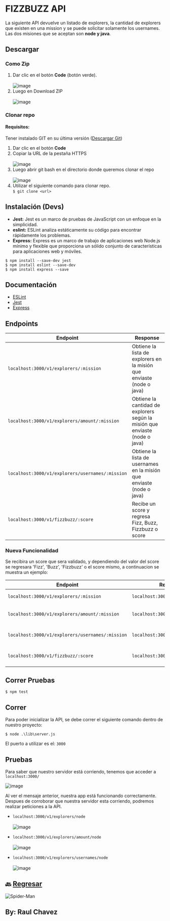 # FIZZBUZZ API
La siguiente API devuelve un listado de explorers, la cantidad de explorers que existen en una mission y se puede solicitar solamente los usernames. 
Las dos misiones que se aceptan son **node y java**.

## Descargar
### Como Zip
1. Dar clic en el botón **Code** (botón verde). <br><br>
![image](https://user-images.githubusercontent.com/54995852/166087539-00642130-4945-4cb8-ba25-b39ab9c70679.png)
2. Luego en Download ZIP <br> <br>
![image](https://user-images.githubusercontent.com/54995852/166087555-66743b43-a27d-4bb1-8588-4847aa94c041.png)

### Clonar repo
#### Requisitos:
Tener instalado GIT en su última versión (<a href="https://git-scm.com/downloads" target="_blank">Descargar Git</a>)
1. Dar clic en el botón **Code**
2. Copiar la URL de la pestaña HTTPS<br> <br>
![image](https://user-images.githubusercontent.com/54995852/166087622-32797e5d-29ca-433c-8608-b6d2f5ac6482.png)
3. Luego abrir git bash en el directorio donde queremos clonar el repo<br><br>
![image](https://user-images.githubusercontent.com/54995852/166087765-ad1ce78b-85dc-412b-976f-b833a812b378.png)
5. Utilizar el siguiente comando para clonar repo.<br>
`$ git clone <url>`

## Instalación (Devs)
- **Jest:** Jest es un marco de pruebas de JavaScript con un enfoque en la simplicidad.
- **eslint:** ESLint analiza estáticamente su código para encontrar rápidamente los problemas.
- **Express:** Express es un marco de trabajo de aplicaciones web Node.js mínimo y flexible que proporciona un sólido conjunto de características para aplicaciones web y móviles.
```
$ npm install --save-dev jest
$ npm install eslint --save-dev
$ npm install express --save
```

## Documentación
- [ESLint](https://eslint.org/docs/user-guide/getting-started)
- [Jest](https://jestjs.io/es-ES/docs/getting-started)
- [Express](https://expressjs.com/en/starter/installing.html)

## Endpoints

| Endpoint                                        | Response                                                                    |
| ------------------------------------------------| ----------------------------------------------------------------------------|
| `localhost:3000/v1/explorers/:mission`          | Obtiene la lista de explorers en la misión que enviaste (node o java)       |
| `localhost:3000/v1/explorers/amount/:mission`   | Obtiene la cantidad de explorers según la misión que enviaste (node o java) |
| `localhost:3000/v1/explorers/usernames/:mission`| Obtiene la lista de usernames en la misión que enviaste (node o java)       |
| `localhost:3000/v1/fizzbuzz/:score`             | Recibe un score y regresa Fizz, Buzz, Fizzbuzz o score                      |

### Nueva Funcionalidad
Se recibira un score que sera validado, y dependiendo del valor del score se regresara 'Fizz', 'Buzz', 'Fizzbuzz' o el score mismo, a continuacion se muestra un ejemplo:	

| Endpoint                                       | Request                         | Response                       |
|------------------------------------------------| --------------------------------|--------------------------------|
|`localhost:3000/v1/explorers/:mission`          | `localhost:3000/v1/fizzbuzz/1`  | {score: 1, trick: 1}           |
|`localhost:3000/v1/explorers/amount/:mission`   | `localhost:3000/v1/fizzbuzz/3`  | {score: 3, trick: "Fizzz"}     |
|`localhost:3000/v1/explorers/usernames/:mission`| `localhost:3000/v1/fizzbuzz/5`  | {score: 5, trick: "Buzz"}      |
|`localhost:3000/v1/fizzbuzz/:score`             | `localhost:3000/v1/fizzbuzz/15` | {score: 15, trick: "Fizzbuzz"} |

## Correr Pruebas
```
$ npm test

```

## Correr
Para poder inicializar la API, se debe correr el siguiente comando dentro de nuestro proyecto: 
```
$ node .\lib\server.js
```
El puerto a utilizar es el: `3000`<br>

## Pruebas
Para saber que nuestro servidor está corriendo, tenemos que acceder a `localhost:3000/`

![image](https://user-images.githubusercontent.com/54995852/166087224-0b544de3-61f9-4ed3-b09d-7089633d44a0.png)

Al ver el mensaje anterior, nuestra app está funcionando correctamente.
Despues de corroborar que nuestra servidor esta corriendo, podremos realizar peticiones a la API.

- `localhost:3000/v1/explorers/node` <br><br>
![image](https://user-images.githubusercontent.com/54995852/166087362-9f7479ed-e720-40f7-876f-6d76341c8b55.png)

- `localhost:3000/v1/explorers/amount/node` <br><br>
![image](https://user-images.githubusercontent.com/54995852/166087391-358a4bb7-e8eb-418c-a4d6-4aa205272e0a.png)

- `localhost:3000/v1/explorers/usernames/node` <br><br>
![image](https://user-images.githubusercontent.com/54995852/166087435-5ec0abf5-6dcd-4749-8780-89bf0f1422ff.png)



## 🔙 [Regresar](https://github.com/xXChAvE2Xx/playbook/tree/main/weekly_mission_4)
![Spider-Man](https://media.giphy.com/media/QYkX9IMHthYn0Y3pcG/giphy.gif)
## By: Raul Chavez
